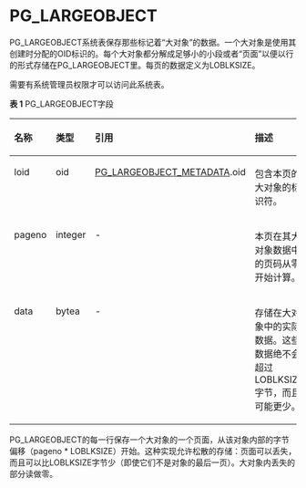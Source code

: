# PG\_LARGEOBJECT<a name="ZH-CN_TOPIC_0289900221"></a>

PG\_LARGEOBJECT系统表保存那些标记着“大对象”的数据。一个大对象是使用其创建时分配的OID标识的。每个大对象都分解成足够小的小段或者“页面”以便以行的形式存储在PG\_LARGEOBJECT里。每页的数据定义为LOBLKSIZE。

需要有系统管理员权限才可以访问此系统表。

**表 1**  PG\_LARGEOBJECT字段

<a name="zh-cn_topic_0283136584_zh-cn_topic_0237122298_zh-cn_topic_0059777745_t9c6d262f2321468684abc3acef875344"></a>
<table><thead align="left"><tr id="zh-cn_topic_0283136584_zh-cn_topic_0237122298_zh-cn_topic_0059777745_r09a8507142584faf8afb033a844c3aad"><th class="cellrowborder" valign="top" width="14.29%" id="mcps1.2.5.1.1"><p id="zh-cn_topic_0283136584_zh-cn_topic_0237122298_zh-cn_topic_0059777745_ac0e63ad244c74b7c8a54355dca9b0719"><a name="zh-cn_topic_0283136584_zh-cn_topic_0237122298_zh-cn_topic_0059777745_ac0e63ad244c74b7c8a54355dca9b0719"></a><a name="zh-cn_topic_0283136584_zh-cn_topic_0237122298_zh-cn_topic_0059777745_ac0e63ad244c74b7c8a54355dca9b0719"></a>名称</p>
</th>
<th class="cellrowborder" valign="top" width="12.78%" id="mcps1.2.5.1.2"><p id="zh-cn_topic_0283136584_zh-cn_topic_0237122298_zh-cn_topic_0059777745_a42f6cf9ea71a4b148444037f002adb9b"><a name="zh-cn_topic_0283136584_zh-cn_topic_0237122298_zh-cn_topic_0059777745_a42f6cf9ea71a4b148444037f002adb9b"></a><a name="zh-cn_topic_0283136584_zh-cn_topic_0237122298_zh-cn_topic_0059777745_a42f6cf9ea71a4b148444037f002adb9b"></a>类型</p>
</th>
<th class="cellrowborder" valign="top" width="30.45%" id="mcps1.2.5.1.3"><p id="zh-cn_topic_0283136584_zh-cn_topic_0237122298_zh-cn_topic_0059777745_a36e991158b06414eb8f7a203d1c0e71f"><a name="zh-cn_topic_0283136584_zh-cn_topic_0237122298_zh-cn_topic_0059777745_a36e991158b06414eb8f7a203d1c0e71f"></a><a name="zh-cn_topic_0283136584_zh-cn_topic_0237122298_zh-cn_topic_0059777745_a36e991158b06414eb8f7a203d1c0e71f"></a>引用</p>
</th>
<th class="cellrowborder" valign="top" width="42.480000000000004%" id="mcps1.2.5.1.4"><p id="zh-cn_topic_0283136584_zh-cn_topic_0237122298_zh-cn_topic_0059777745_a9e838402159640c291d844cb5e298161"><a name="zh-cn_topic_0283136584_zh-cn_topic_0237122298_zh-cn_topic_0059777745_a9e838402159640c291d844cb5e298161"></a><a name="zh-cn_topic_0283136584_zh-cn_topic_0237122298_zh-cn_topic_0059777745_a9e838402159640c291d844cb5e298161"></a>描述</p>
</th>
</tr>
</thead>
<tbody><tr id="zh-cn_topic_0283136584_zh-cn_topic_0237122298_zh-cn_topic_0059777745_r22022788b2564644a1aabfde2da34373"><td class="cellrowborder" valign="top" width="14.29%" headers="mcps1.2.5.1.1 "><p id="zh-cn_topic_0283136584_zh-cn_topic_0237122298_zh-cn_topic_0059777745_a2f926dd2ef244f7a9e7b5b17601b85d9"><a name="zh-cn_topic_0283136584_zh-cn_topic_0237122298_zh-cn_topic_0059777745_a2f926dd2ef244f7a9e7b5b17601b85d9"></a><a name="zh-cn_topic_0283136584_zh-cn_topic_0237122298_zh-cn_topic_0059777745_a2f926dd2ef244f7a9e7b5b17601b85d9"></a>loid</p>
</td>
<td class="cellrowborder" valign="top" width="12.78%" headers="mcps1.2.5.1.2 "><p id="zh-cn_topic_0283136584_zh-cn_topic_0237122298_zh-cn_topic_0059777745_a7c0ca0a27e234959aa88a9220f852628"><a name="zh-cn_topic_0283136584_zh-cn_topic_0237122298_zh-cn_topic_0059777745_a7c0ca0a27e234959aa88a9220f852628"></a><a name="zh-cn_topic_0283136584_zh-cn_topic_0237122298_zh-cn_topic_0059777745_a7c0ca0a27e234959aa88a9220f852628"></a>oid</p>
</td>
<td class="cellrowborder" valign="top" width="30.45%" headers="mcps1.2.5.1.3 "><p id="zh-cn_topic_0283136584_zh-cn_topic_0237122298_zh-cn_topic_0059777745_a75fa5515be044ae09bd68fd493724875"><a name="zh-cn_topic_0283136584_zh-cn_topic_0237122298_zh-cn_topic_0059777745_a75fa5515be044ae09bd68fd493724875"></a><a name="zh-cn_topic_0283136584_zh-cn_topic_0237122298_zh-cn_topic_0059777745_a75fa5515be044ae09bd68fd493724875"></a><a href="PG_LARGEOBJECT_METADATA.md">PG_LARGEOBJECT_METADATA</a>.oid</p>
</td>
<td class="cellrowborder" valign="top" width="42.480000000000004%" headers="mcps1.2.5.1.4 "><p id="zh-cn_topic_0283136584_zh-cn_topic_0237122298_zh-cn_topic_0059777745_abee3b873b7514f7ca330b26326e5f5af"><a name="zh-cn_topic_0283136584_zh-cn_topic_0237122298_zh-cn_topic_0059777745_abee3b873b7514f7ca330b26326e5f5af"></a><a name="zh-cn_topic_0283136584_zh-cn_topic_0237122298_zh-cn_topic_0059777745_abee3b873b7514f7ca330b26326e5f5af"></a>包含本页的大对象的标识符。</p>
</td>
</tr>
<tr id="zh-cn_topic_0283136584_zh-cn_topic_0237122298_zh-cn_topic_0059777745_r0a236dfeb7f44421bd58c8762806c112"><td class="cellrowborder" valign="top" width="14.29%" headers="mcps1.2.5.1.1 "><p id="zh-cn_topic_0283136584_zh-cn_topic_0237122298_zh-cn_topic_0059777745_a08da3e2e79394638b929750efc0bf9c3"><a name="zh-cn_topic_0283136584_zh-cn_topic_0237122298_zh-cn_topic_0059777745_a08da3e2e79394638b929750efc0bf9c3"></a><a name="zh-cn_topic_0283136584_zh-cn_topic_0237122298_zh-cn_topic_0059777745_a08da3e2e79394638b929750efc0bf9c3"></a>pageno</p>
</td>
<td class="cellrowborder" valign="top" width="12.78%" headers="mcps1.2.5.1.2 "><p id="zh-cn_topic_0283136584_zh-cn_topic_0237122298_zh-cn_topic_0059777745_aa220040e41be4f78b321a91d15452cfd"><a name="zh-cn_topic_0283136584_zh-cn_topic_0237122298_zh-cn_topic_0059777745_aa220040e41be4f78b321a91d15452cfd"></a><a name="zh-cn_topic_0283136584_zh-cn_topic_0237122298_zh-cn_topic_0059777745_aa220040e41be4f78b321a91d15452cfd"></a>integer</p>
</td>
<td class="cellrowborder" valign="top" width="30.45%" headers="mcps1.2.5.1.3 "><p id="zh-cn_topic_0283136584_zh-cn_topic_0237122298_zh-cn_topic_0059777745_af7481055ec7b467ba64e7abd09707345"><a name="zh-cn_topic_0283136584_zh-cn_topic_0237122298_zh-cn_topic_0059777745_af7481055ec7b467ba64e7abd09707345"></a><a name="zh-cn_topic_0283136584_zh-cn_topic_0237122298_zh-cn_topic_0059777745_af7481055ec7b467ba64e7abd09707345"></a>-</p>
</td>
<td class="cellrowborder" valign="top" width="42.480000000000004%" headers="mcps1.2.5.1.4 "><p id="zh-cn_topic_0283136584_zh-cn_topic_0237122298_zh-cn_topic_0059777745_ab60ca0385a1c49c180b4276485e63aeb"><a name="zh-cn_topic_0283136584_zh-cn_topic_0237122298_zh-cn_topic_0059777745_ab60ca0385a1c49c180b4276485e63aeb"></a><a name="zh-cn_topic_0283136584_zh-cn_topic_0237122298_zh-cn_topic_0059777745_ab60ca0385a1c49c180b4276485e63aeb"></a>本页在其大对象数据中的页码从零开始计算。</p>
</td>
</tr>
<tr id="zh-cn_topic_0283136584_zh-cn_topic_0237122298_zh-cn_topic_0059777745_r79367a3a699e493b8947c50c169fcbdc"><td class="cellrowborder" valign="top" width="14.29%" headers="mcps1.2.5.1.1 "><p id="zh-cn_topic_0283136584_zh-cn_topic_0237122298_zh-cn_topic_0059777745_ac9d33baa558f4e7699061c6ffca0bf91"><a name="zh-cn_topic_0283136584_zh-cn_topic_0237122298_zh-cn_topic_0059777745_ac9d33baa558f4e7699061c6ffca0bf91"></a><a name="zh-cn_topic_0283136584_zh-cn_topic_0237122298_zh-cn_topic_0059777745_ac9d33baa558f4e7699061c6ffca0bf91"></a>data</p>
</td>
<td class="cellrowborder" valign="top" width="12.78%" headers="mcps1.2.5.1.2 "><p id="zh-cn_topic_0283136584_zh-cn_topic_0237122298_zh-cn_topic_0059777745_ae3cb50bec6804d5882a7bd0fa2eee5f9"><a name="zh-cn_topic_0283136584_zh-cn_topic_0237122298_zh-cn_topic_0059777745_ae3cb50bec6804d5882a7bd0fa2eee5f9"></a><a name="zh-cn_topic_0283136584_zh-cn_topic_0237122298_zh-cn_topic_0059777745_ae3cb50bec6804d5882a7bd0fa2eee5f9"></a>bytea</p>
</td>
<td class="cellrowborder" valign="top" width="30.45%" headers="mcps1.2.5.1.3 "><p id="zh-cn_topic_0283136584_zh-cn_topic_0237122298_zh-cn_topic_0059777745_a5fd2867fe4d1466bb90e8090d5750835"><a name="zh-cn_topic_0283136584_zh-cn_topic_0237122298_zh-cn_topic_0059777745_a5fd2867fe4d1466bb90e8090d5750835"></a><a name="zh-cn_topic_0283136584_zh-cn_topic_0237122298_zh-cn_topic_0059777745_a5fd2867fe4d1466bb90e8090d5750835"></a>-</p>
</td>
<td class="cellrowborder" valign="top" width="42.480000000000004%" headers="mcps1.2.5.1.4 "><p id="zh-cn_topic_0283136584_zh-cn_topic_0237122298_zh-cn_topic_0059777745_a2d35da89cc1b4952a8cbf416cd2cc594"><a name="zh-cn_topic_0283136584_zh-cn_topic_0237122298_zh-cn_topic_0059777745_a2d35da89cc1b4952a8cbf416cd2cc594"></a><a name="zh-cn_topic_0283136584_zh-cn_topic_0237122298_zh-cn_topic_0059777745_a2d35da89cc1b4952a8cbf416cd2cc594"></a>存储在大对象中的实际数据。这些数据绝不会超过LOBLKSIZE字节，而且可能更少。</p>
</td>
</tr>
</tbody>
</table>

PG\_LARGEOBJECT的每一行保存一个大对象的一个页面，从该对象内部的字节偏移（pageno \* LOBLKSIZE）开始。这种实现允许松散的存储：页面可以丢失，而且可以比LOBLKSIZE字节少（即使它们不是对象的最后一页）。大对象内丢失的部分读做零。

